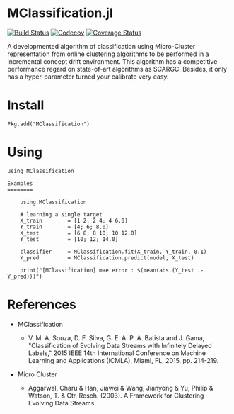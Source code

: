 # MClassification.jl

[![Build Status](https://travis-ci.com/Conradox/MClassification.jl.svg?branch=master)](https://travis-ci.com/Conradox/MClassification.jl)
[![Codecov](https://codecov.io/gh/Conradox/MClassification.jl/branch/master/graph/badge.svg)](https://codecov.io/gh/Conradox/MClassification.jl)
[![Coverage Status](https://coveralls.io/repos/github/Conradox/MClassification.jl/badge.svg?branch=master)](https://coveralls.io/github/Conradox/MClassification.jl?branch=master)

A developmented algorithm of classification using Micro-Cluster representation from online clustering algorithms to be performed in a incremental concept drift environment. This algorithm has a competitive performance regard on state-of-art algorithms as SCARGC. Besides, it only has a hyper-parameter turned your calibrate very easy.

Install
=======

    Pkg.add("MClassification")

Using
=====

    using MClassification

    Examples
    ========

        using MClassification

        # learning a single target
        X_train        = [1 2; 2 4; 4 6.0]
        Y_train        = [4; 6; 8.0]
        X_test         = [6 8; 8 10; 10 12.0]
        Y_test         = [10; 12; 14.0]

        classifier     = MClassification.fit(X_train, Y_train, 0.1)
        Y_pred         = MClassification.predict(model, X_test)

        print("[MClassification] mae error : $(mean(abs.(Y_test .- Y_pred)))")

References
=======
* MClassification
   * V. M. A. Souza, D. F. Silva, G. E. A. P. A. Batista and J. Gama, "Classification of Evolving Data Streams with Infinitely Delayed Labels," 2015 IEEE 14th International Conference on Machine Learning and Applications (ICMLA), Miami, FL, 2015, pp. 214-219.

* Micro Cluster
    * Aggarwal, Charu & Han, Jiawei & Wang, Jianyong & Yu, Philip & Watson, T. & Ctr, Resch. (2003). A Framework for Clustering Evolving Data Streams.

